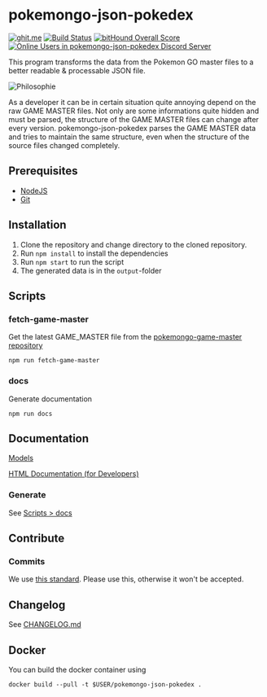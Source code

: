 # pokemongo-json-pokedex

[![ghit.me](https://ghit.me/badge.svg?repo=BrunnerLivio/pokemongo-json-pokedex)](https://ghit.me/repo/BrunnerLivio/pokemongo-json-pokedex)
[![Build Status](https://travis-ci.org/BrunnerLivio/pokemongo-json-pokedex.svg?branch=master)](https://travis-ci.org/BrunnerLivio/pokemongo-json-pokedex)
[![bitHound Overall Score](https://www.bithound.io/github/BrunnerLivio/pokemongo-json-pokedex/badges/score.svg)](https://www.bithound.io/github/BrunnerLivio/pokemongo-json-pokedex)
[![Online Users in pokemongo-json-pokedex Discord Server](https://discordapp.com/api/guilds/295945059927588865/embed.png)](https://discord.gg/VgrtMeZ)


This program transforms the data from the Pokemon GO master files
to a better readable & processable JSON file.

![Philosophie](https://raw.githubusercontent.com/BrunnerLivio/pokemongo-json-pokedex/master/.github/philosophy.png)

As a developer it can be in certain situation quite annoying depend on
the raw GAME MASTER files. Not only are some informations quite hidden
and must be parsed, the structure of the GAME MASTER files can change
after every version. pokemongo-json-pokedex parses the GAME
MASTER data and tries to maintain the same structure, even when the
structure of the source files changed completely.

## Prerequisites

- [NodeJS](https://nodejs.org/en/)
- [Git](https://git-scm.com/)

## Installation


1. Clone the repository and change directory to the cloned repository.
2. Run `npm install` to install the dependencies
3. Run `npm start` to run the script
4. The generated data is in the `output`-folder

## Scripts
### fetch-game-master
Get the latest GAME_MASTER file from the [pokemongo-game-master repository](https://github.com/BrunnerLivio/pokemongo-game-master)
```
npm run fetch-game-master
```
### docs
Generate documentation 
```
npm run docs
```

## Documentation

[Models](https://github.com/BrunnerLivio/pokemongo-json-pokedex/blob/master/.github/model.md)

[HTML Documentation (for Developers)](https://brunnerlivio.github.io/pokemongo-json-pokedex/)
### Generate

See [Scripts > docs](#docs)

## Contribute


### Commits
We use [this standard](https://github.com/erlang/otp/wiki/Writing-good-commit-messages). Please use this, otherwise it won't be accepted.

## Changelog

See [CHANGELOG.md](https://github.com/BrunnerLivio/pokemongo-json-pokedex/blob/master/CHANGELOG.md)

## Docker

You can build the docker container using
```
docker build --pull -t $USER/pokemongo-json-pokedex . 
```